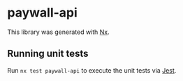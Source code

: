 # paywall-api

This library was generated with [Nx](https://nx.dev).

## Running unit tests

Run `nx test paywall-api` to execute the unit tests via [Jest](https://jestjs.io).
